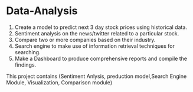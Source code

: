# Data-Analysis

1. Create a model to predict next 3 day stock prices using historical data.
2. Sentiment analysis on the news/twitter related to a particular stock.
3. Compare two or more companies based on their industry.
4. Search engine to make use of information retrieval techniques for searching.
5. Make a Dashboard to produce comprehensive reports and compile the findings. 

 This project contains (Sentiment Anlysis, preduction model,Search Engine Module, Visualization,
Comparison module) 
